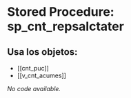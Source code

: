 # Stored Procedure: sp_cnt_repsalctater

## Usa los objetos:
- [[cnt_puc]]
- [[v_cnt_acumes]]

*No code available.*
